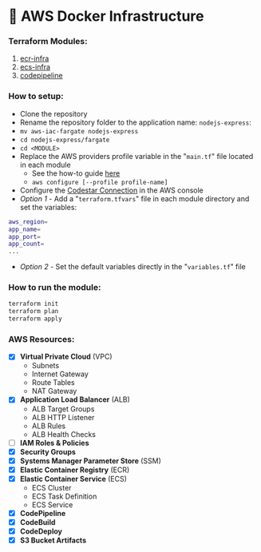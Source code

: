 # 🚜 AWS Docker Infrastructure

### Terraform Modules:
1. [ecr-infra](./fargate/ecr-infra)
2. [ecs-infra](./fargate/ecs-infra)
3. [codepipeline](./fargate/codepipeline)

### How to setup:
- Clone the repository
- Rename the repository folder to the application name: `nodejs-express`:
- `mv aws-iac-fargate nodejs-express`
- `cd nodejs-express/fargate`
- `cd <MODULE>`
- Replace the AWS providers profile variable in the "`main.tf`" file located in each module
    - See the how-to guide [here](./fargate/README.md)
    - `aws configure [--profile profile-name]`
- Configure the [Codestar Connection](https://docs.aws.amazon.com/codepipeline/latest/userguide/connections-github.html) in the AWS console
- _Option 1_ - Add a "`terraform.tfvars`" file in each module directory and set the variables:
```sh
aws_region=
app_name=
app_port=
app_count=
...
```
- _Option 2_ - Set the default variables directly in the "`variables.tf`" file

### How to run the module:
```sh
terraform init
terraform plan
terraform apply
```

### AWS Resources:
- [x] **Virtual Private Cloud** (VPC)
    - Subnets
    - Internet Gateway
    - Route Tables
    - NAT Gateway
- [x] **Application Load Balancer** (ALB)
    - ALB Target Groups
    - ALB HTTP Listener
    - ALB Rules
    - ALB Health Checks
- [ ] **IAM Roles & Policies**
- [x] **Security Groups**
- [x] **Systems Manager Parameter Store** (SSM)
- [x] **Elastic Container Registry** (ECR)
- [x] **Elastic Container Service** (ECS)
    - ECS Cluster
    - ECS Task Definition
    - ECS Service
- [x] **CodePipeline**
- [x] **CodeBuild**
- [x] **CodeDeploy**
- [X] **S3 Bucket Artifacts**
